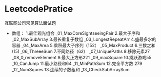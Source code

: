 # LeetcodePratice
互联网公司常见算法面试题
+ 数组：
1.最佳观光组合 			_01_MaxCoreSightseeingPair
2.最大子序和				_02_MaxSubArray
3.最长重复子数组			_03_LongestRepeatArr
4.盛最多水的容器			_04_MaxArea
5.乘积最大子序列（152）	_05_MaxProduct
6.三数之和(15)			_06_ThreeeSum
7.不同路径（62）			_07_UniquePaths
8.移除元素27				_08_0_removeElement
9.最大正方形221			_09_maxSquare
10.跳跃游戏55				_10_CanJump
11.最小路径和64			_11_MinPathSum
12.完全平方数 279			_12_NumSqures
13.连续的子数组和			_13_CheckSubArraySum
